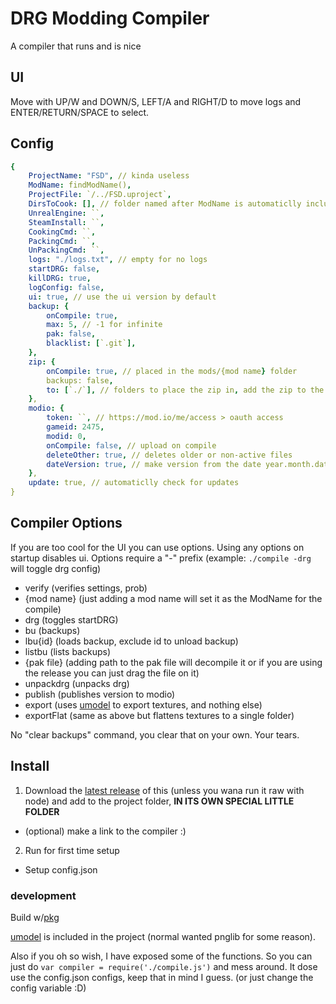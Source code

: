 # DRG Modding Compiler

A compiler that runs and is nice

## UI

Move with UP/W and DOWN/S, LEFT/A and RIGHT/D to move logs and ENTER/RETURN/SPACE to select.

## Config

```yaml
{
    ProjectName: "FSD", // kinda useless
    ModName: findModName(),
    ProjectFile: `/../FSD.uproject`,
    DirsToCook: [], // folder named after ModName is automaticlly included
    UnrealEngine: ``,
    SteamInstall: ``,
    CookingCmd: ``,
    PackingCmd: ``,
    UnPackingCmd: ``,
    logs: "./logs.txt", // empty for no logs
    startDRG: false,
    killDRG: true,
    logConfig: false,
    ui: true, // use the ui version by default
    backup: {
        onCompile: true,
        max: 5, // -1 for infinite
        pak: false,
        blacklist: [`.git`],
    },
    zip: {
        onCompile: true, // placed in the mods/{mod name} folder
        backups: false,
        to: [`./`], // folders to place the zip in, add the zip to the mod folder, for if you want to add the zip to github and to modio https://github.com/nickelc/upload-to-modio
    },
    modio: {
        token: ``, // https://mod.io/me/access > oauth access
        gameid: 2475,
        modid: 0,
        onCompile: false, // upload on compile
        deleteOther: true, // deletes older or non-active files
        dateVersion: true, // make version from the date year.month.date, otherwise get version from project
    },
    update: true, // automaticlly check for updates
}
```

## Compiler Options

If you are too cool for the UI you can use options. Using any options on startup disables ui.
Options require a "-" prefix (example: `./compile -drg` will toggle drg config)

- verify (verifies settings, prob)
- {mod name} (just adding a mod name will set it as the ModName for the compile)
- drg (toggles startDRG)
- bu (backups)
- lbu{id} (loads backup, exclude id to unload backup)
- listbu (lists backups)
- {pak file} (adding path to the pak file will decompile it or if you are using the release you can just drag the file on it)
- unpackdrg (unpacks drg)
- publish (publishes version to modio)
- export (uses [umodel](https://github.com/gildor2/UEViewer) to export textures, and nothing else)
- exportFlat (same as above but flattens textures to a single folder)

No "clear backups" command, you clear that on your own. Your tears.

## Install

1. Download the [latest release](https://github.com/MrCreaper/drg-linux-modding/releases/latest) of this (unless you wana run it raw with node) and add to the project folder, **IN ITS OWN SPECIAL LITTLE FOLDER**

- (optional) make a link to the compiler :)

2. Run for first time setup

- Setup config.json

### development

Build w/[pkg](https://www.npmjs.com/package/pkg)

[umodel](https://github.com/gildor2/UEViewer) is included in the project (normal wanted pnglib for some reason).

Also if you oh so wish, I have exposed some of the functions.
So you can just do `var compiler = require('./compile.js')` and mess around.
It dose use the config.json configs, keep that in mind I guess.
(or just change the config variable :D)
